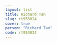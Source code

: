 ```yaml
---
layout: list
title: Richard Tan
slug: rt953024
cover: true
person: "Richard Tan"
code: rt953024
---
```


